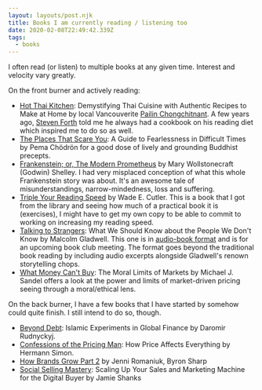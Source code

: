 ```yaml
---
layout: layouts/post.njk
title: Books I am currently reading / listening too
date: 2020-02-08T22:49:42.339Z
tags:
  - books
---
```

I often read (or listen) to multiple books at any given time. Interest and velocity vary greatly.

On the front burner and actively reading:

* [Hot Thai Kitchen](https://www.goodreads.com/book/show/25733917-hot-thai-kitchen): Demystifying Thai Cuisine with Authentic Recipes to Make at Home by local Vancouverite [Pailin Chongchitnant](https://www.youtube.com/pailinskitchen/). A few years ago, [Steven Forth](https://twitter.com/StevenForth) told me he always had a cookbook on his reading diet which inspired me to do so as well.
* [The Places That Scare You](https://www.goodreads.com/book/show/136977.The_Places_That_Scare_You): A Guide to Fearlessness in Difficult Times by Pema Chödrön for a good dose of lively and grounding Buddhist precepts.
* [Frankenstein; or, The Modern Prometheus](https://www.gutenberg.org/files/84/84-h/84-h.htm) by Mary Wollstonecraft (Godwin) Shelley. I had very misplaced conception of what this whole Frankenstein story was about. It's an awesome tale of misunderstandings, narrow-mindedness, loss and suffering.
* [Triple Your Reading Speed](https://www.goodreads.com/book/show/160074.Triple_Your_Reading_Speed) by Wade E. Cutler. This is a book that I got from the library and seeing how much of a practical book it is (exercises), I might have to get my own copy to be able to commit to working on increasing my reading speed.
* [Talking to Strangers](https://www.goodreads.com/book/show/43848929-talking-to-strangers): What We Should Know about the People We Don't Know by Malcolm Gladwell. This one is in [audio-book format](https://www.audible.ca/pd/Talking-to-Strangers-Audiobook/B07NJJJX8R) and is for an upcoming book club meeting. The format goes beyond the traditional book reading by including audio excerpts alongside Gladwell's renown storytelling chops. 
* [What Money Can't Buy](https://www.goodreads.com/book/show/13221379-what-money-can-t-buy): The Moral Limits of Markets by Michael J. Sandel offers a look at the power and limits of market-driven pricing seeing through a moral/ethical lens.

On the back burner, I have a few books that I have started by somehow could quite finish. I still intend to do so, though.

* [Beyond Debt](https://www.goodreads.com/book/show/38923621-beyond-debt): Islamic Experiments in Global Finance by Daromir Rudnyckyj.
* [Confessions of the Pricing Man](https://www.goodreads.com/book/show/26784759-confessions-of-the-pricing-man): How Price Affects Everything by Hermann Simon.
* [How Brands Grow Part 2](https://www.goodreads.com/book/show/29283371-how-brands-grow-and-how-brands-grow-part-2) by Jenni Romaniuk, Byron Sharp
* [Social Selling Mastery](https://www.goodreads.com/book/show/31826056-social-selling-mastery): Scaling Up Your Sales and Marketing Machine for the Digital Buyer by Jamie Shanks
